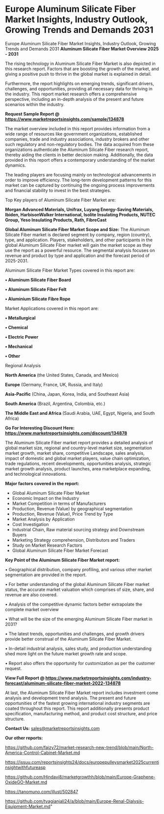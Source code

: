 # Europe Aluminum Silicate Fiber Market Insights, Industry Outlook, Growing Trends and Demands 2031
Europe Aluminum Silicate Fiber Market Insights, Industry Outlook, Growing Trends and Demands 2031
<Strong> Aluminum Silicate Fiber Market Overview 2025 - 2031</strong>

The rising technology in Aluminum Silicate Fiber Market is also depicted in this research report. Factors that are boosting the growth of the market, and giving a positive push to thrive in the global market is explained in detail.

Furthermore, the report highlights on emerging trends, significant drivers, challenges, and opportunities, providing all necessary data for thriving in the industry. This report market research offers a comprehensive perspective, including an in-depth analysis of the present and future scenarios within the industry.

<strong>Request Sample Report @ <a href=https://www.marketreportsinsights.com/sample/134878>https://www.marketreportsinsights.com/sample/134878</a></strong>

The market overview included in this report provides information from a wide range of resources like government organizations, established companies, trade and industry associations, industry brokers and other such regulatory and non-regulatory bodies. The data acquired from these organizations authenticate the Aluminum Silicate Fiber research report, thereby aiding the clients in better decision making. Additionally, the data provided in this report offers a contemporary understanding of the market dynamics.

The leading players are focusing mainly on technological advancements in order to improve efficiency. The long-term development patterns for this market can be captured by continuing the ongoing process improvements and financial stability to invest in the best strategies.

Top Key players of Aluminum Silicate Fiber Market are:

<strong>Morgan Advanced Materials, Unifrax, Luyang Energy-Saving Materials, Ibiden, HarbisonWalker International, Isolite Insulating Products, NUTEC Group, Yeso Insulating Products, Rath, FibreCast</strong>

<strong><b>Global Aluminum Silicate Fiber Market Scope and Size:</b></strong>
The Aluminum Silicate Fiber market is declared segment by company, region (country), type, and application. Players, stakeholders, and other participants in the global Aluminum Silicate Fiber market will gain the market scope as they use the report as a powerful resource. The segmental analysis focuses on revenue and product by type and application and the forecast period of 2025-2031.

Aluminum Silicate Fiber Market Types covered in this report are:

<strong>• Aluminum Silicate Fiber Board

• Aluminum Silicate Fiber Felt

• Aluminium Silicate Fibre Rope</strong>

Market Applications covered in this report are:

<strong>• Metallurgical

• Chemical

• Electric Power

• Mechanical

• Other</strong> 

Regional Analysis

<strong>North America</strong> (the United States, Canada, and Mexico)

<strong>Europe</strong> (Germany, France, UK, Russia, and Italy)

<strong>Asia-Pacific</strong> (China, Japan, Korea, India, and Southeast Asia)

<strong>South America</strong> (Brazil, Argentina, Colombia, etc.)

<strong>The Middle East and Africa</strong> (Saudi Arabia, UAE, Egypt, Nigeria, and South Africa)

<strong>Go For Interesting Discount Here: <a href=https://www.marketreportsinsights.com/discount/134878>https://www.marketreportsinsights.com/discount/134878</a></strong>

The Aluminum Silicate Fiber market report provides a detailed analysis of global market size, regional and country-level market size, segmentation market growth, market share, competitive Landscape, sales analysis, impact of domestic and global market players, value chain optimization, trade regulations, recent developments, opportunities analysis, strategic market growth analysis, product launches, area marketplace expanding, and technological innovations.

<strong><b>Major factors covered in the report:</b></strong>
<ul>
  <li>Global Aluminum Silicate Fiber Market </li>
  <li>Economic Impact on the Industry</li>
  <li>Market Competition in terms of Manufacturers</li>
  <li>Production, Revenue (Value) by geographical segmentation</li>
  <li>Production, Revenue (Value), Price Trend by Type</li>
  <li>Market Analysis by Application</li>
  <li>Cost Investigation</li>
  <li>Industrial Chain, Raw material sourcing strategy and Downstream Buyers</li>
  <li>Marketing Strategy comprehension, Distributors and Traders</li>
  <li>Study on Market Research Factors</li>
  <li>Global Aluminum Silicate Fiber Market Forecast</li>
</ul>

<strong><b>Key Point of the Aluminum Silicate Fiber Market report:</b></strong>

• Geographical distribution, company profiling, and various other market segmentation are provided in the report.

• For better understanding of the global Aluminum Silicate Fiber market status, the accurate market valuation which comprises of size, share, and revenue are also covered.

• Analysis of the competitive dynamic factors better extrapolate the complete market overview

• What will be the size of the emerging Aluminum Silicate Fiber market in 2031?

• The latest trends, opportunities and challenges, and growth drivers provide better construal of the Aluminum Silicate Fiber Market.

• In-detail industrial analysis, sales study, and production understanding shed more light on the future market growth rate and scope.

• Report also offers the opportunity for customization as per the customer request.

<strong><b>View Full Report @ <a href=https://www.marketreportsinsights.com/industry-forecast/aluminum-silicate-fiber-market-2022-134878>https://www.marketreportsinsights.com/industry-forecast/aluminum-silicate-fiber-market-2022-134878</a></b></strong>


At last, the Aluminum Silicate Fiber Market report includes investment come analysis and development trend analysis. The present and future opportunities of the fastest growing international industry segments are coated throughout this report. This report additionally presents product specification, manufacturing method, and product cost structure, and price structure.

<strong>Contact Us:</strong>
sales@marketreportsinsights.com

<strong>Our other reports:</strong>

<a href=https://github.com/faizy72/market-research-new-trend/blob/main/North-America-Control-Cabinet-Market.md>https://github.com/faizy72/market-research-new-trend/blob/main/North-America-Control-Cabinet-Market.md</a>

<a href=https://issuu.com/reportsinsights24/docs/europepulleysmarket2025currentinsightwithfutureasp>https://issuu.com/reportsinsights24/docs/europepulleysmarket2025currentinsightwithfutureasp</a>

<a href=https://github.com/Hindavi8/marketgrowthh/blob/main/Europe-Graphene-OxideGO-Market.md>https://github.com/Hindavi8/marketgrowthh/blob/main/Europe-Graphene-OxideGO-Market.md</a>

<a href=https://tanomuno.com/illust/502847>https://tanomuno.com/illust/502847</a>

<a href=https://github.com/tyagianjali24/a/blob/main/Europe-Renal-Dialysis-Equipment-Market.md>https://github.com/tyagianjali24/a/blob/main/Europe-Renal-Dialysis-Equipment-Market.md</a>"
